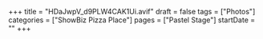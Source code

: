+++
title = "HDaJwpV_d9PLW4CAK1Ui.avif"
draft = false
tags = ["Photos"]
categories = ["ShowBiz Pizza Place"]
pages = ["Pastel Stage"]
startDate = ""
+++
